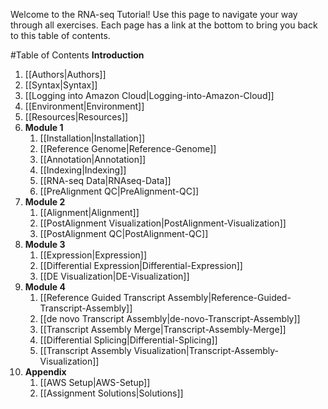 Welcome to the RNA-seq Tutorial!  Use this page to navigate your way through all exercises. Each page has a link at the bottom to bring you back to this table of contents.

#Table of Contents
**Introduction**
   1. [[Authors|Authors]]
   2. [[Syntax|Syntax]]
   3. [[Logging into Amazon Cloud|Logging-into-Amazon-Cloud]]
   4. [[Environment|Environment]]
   5. [[Resources|Resources]]
2. **Module 1**
   1. [[Installation|Installation]]
   2. [[Reference Genome|Reference-Genome]]
   3. [[Annotation|Annotation]]
   4. [[Indexing|Indexing]]
   5. [[RNA-seq Data|RNAseq-Data]]
   6. [[PreAlignment QC|PreAlignment-QC]]
2. **Module 2**
   1. [[Alignment|Alignment]]
   2. [[PostAlignment Visualization|PostAlignment-Visualization]]
   3. [[PostAlignment QC|PostAlignment-QC]]
3. **Module 3**
   1. [[Expression|Expression]]
   2. [[Differential Expression|Differential-Expression]]
   3. [[DE Visualization|DE-Visualization]]
4. **Module 4**
   1. [[Reference Guided Transcript Assembly|Reference-Guided-Transcript-Assembly]]
   2. [[de novo Transcript Assembly|de-novo-Transcript-Assembly]]
   3. [[Transcript Assembly Merge|Transcript-Assembly-Merge]]
   4. [[Differential Splicing|Differential-Splicing]]
   5. [[Transcript Assembly Visualization|Transcript-Assembly-Visualization]]
5. **Appendix**
   1. [[AWS Setup|AWS-Setup]]
   2. [[Assignment Solutions|Solutions]]
